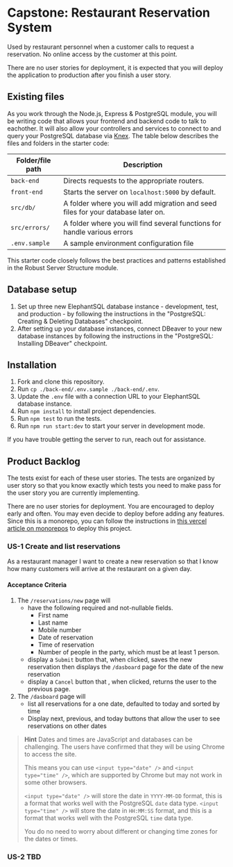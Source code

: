 # Capstone: Restaurant Reservation System

Used by restaurant personnel when a customer calls to request a reservation.
No online access by the customer at this point.

There are no user stories for deployment, it is expected that you will deploy the application to production after you finish a user story.

## Existing files

As you work through the Node.js, Express & PostgreSQL module, you will be writing code that allows your frontend and backend code to talk to eachother. It will also allow your controllers and services to connect to and query your PostgreSQL database via [Knex](http://knexjs.org/). The table below describes the files and folders in the starter code:

| Folder/file path | Description                                                                      |
| ---------------- | -------------------------------------------------------------------------------- |
| `back-end`       | Directs requests to the appropriate routers.                                     |
| `front-end`      | Starts the server on `localhost:5000` by default.                                |
| `src/db/`        | A folder where you will add migration and seed files for your database later on. |
| `src/errors/`    | A folder where you will find several functions for handle various errors         |
| `.env.sample`    | A sample environment configuration file                                          |

This starter code closely follows the best practices and patterns established in the Robust Server Structure module.

## Database setup

1. Set up three new ElephantSQL database instance - development, test, and production - by following the instructions in the "PostgreSQL: Creating & Deleting Databases" checkpoint.
1. After setting up your database instances, connect DBeaver to your new database instances by following the instructions in the "PostgreSQL: Installing DBeaver" checkpoint.

## Installation

1. Fork and clone this repository.
1. Run `cp ./back-end/.env.sample ./back-end/.env`.
1. Update the `.env` file with a connection URL to your ElephantSQL database instance.
1. Run `npm install` to install project dependencies.
1. Run `npm test` to run the tests.   
1. Run `npm run start:dev` to start your server in development mode.

If you have trouble getting the server to run, reach out for assistance.

## Product Backlog

The tests exist for each of these user stories. The tests are organized by user story so that you know exactly which tests
you need to make pass for the user story you are currently implementing. 

There are no user stories for deployment. You are encouraged to deploy early and often. You may even decide to deploy
before adding any features.  Since this is a monorepo, you can follow the instructions in [this vercel article on monorepos](https://vercel.com/blog/monorepos) to deploy this project.

### US-1 Create and list reservations

As a restaurant manager
I want to create a new reservation
so that I know how many customers will arrive at the restaurant on a given day.

#### Acceptance Criteria

1. The `/reservations/new` page will 
   - have the following required and not-nullable fields.
	   - First name
	   - Last name
	   - Mobile number
	   - Date of reservation
	   - Time of reservation
	   - Number of people in the party, which must be at least 1 person.
   - display a `Submit` button that, when clicked, saves the new reservation then displays the `/dasboard` page for the date of the new reservation
   - display a `Cancel` button that , when clicked, returns the user to the previous page.
1. The `/dasboard` page will
   - list all reservations for a one date, defaulted to today and sorted by time
   - Display next, previous, and today buttons that allow the user to see reservations on other dates

> **Hint** Dates and times are JavaScript and databases can be challenging. 
> The users have confirmed that they will be using Chrome to access the site. 
> 
> This means you can use `<input type="date" />` and `<input type="time" />`, which are supported by Chrome but may not work in some other browsers.
> 
> `<input type="date" />` will store the date in `YYYY-MM-DD` format, this is a format that works well with the PostgreSQL `date` data type.
> `<input type="time" />` will store the date in `HH:MM:SS` format, and this is a format that works well with the PostgreSQL `time` data type.
> 
> You do no need to worry about different or changing time zones for the dates or times.

### US-2 TBD


